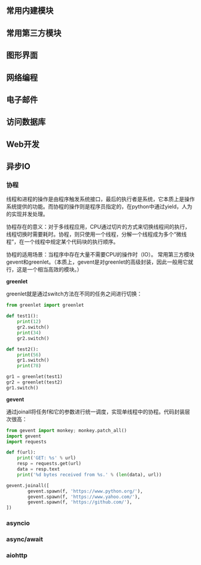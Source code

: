 ## 常用内建模块

## 常用第三方模块

## 图形界面

## 网络编程

## 电子邮件

## 访问数据库

## Web开发

## 异步IO

### 协程

线程和进程的操作是由程序触发系统接口，最后的执行者是系统，它本质上是操作系统提供的功能。而协程的操作则是程序员指定的，在python中通过yield，人为的实现并发处理。

协程存在的意义：对于多线程应用，CPU通过切片的方式来切换线程间的执行，线程切换时需要耗时。协程，则只使用一个线程，分解一个线程成为多个“微线程”，在一个线程中规定某个代码块的执行顺序。

协程的适用场景：当程序中存在大量不需要CPU的操作时（IO）。
常用第三方模块gevent和greenlet。（本质上，gevent是对greenlet的高级封装，因此一般用它就行，这是一个相当高效的模块。）

**greenlet**

greenlet就是通过switch方法在不同的任务之间进行切换：

```python
from greenlet import greenlet

def test1():
    print(12)
    gr2.switch()
    print(34)
    gr2.switch()

def test2():
    print(56)
    gr1.switch()
    print(78)

gr1 = greenlet(test1)
gr2 = greenlet(test2)
gr1.switch()
```

**gevent**

通过joinall将任务f和它的参数进行统一调度，实现单线程中的协程。代码封装层次很高：

```python
from gevent import monkey; monkey.patch_all()
import gevent
import requests

def f(url):
    print('GET: %s' % url)
    resp = requests.get(url)
    data = resp.text
    print('%d bytes received from %s.' % (len(data), url))

gevent.joinall([
        gevent.spawn(f, 'https://www.python.org/'),
        gevent.spawn(f, 'https://www.yahoo.com/'),
        gevent.spawn(f, 'https://github.com/'),
])
```

### asyncio

### async/await

### aiohttp